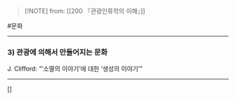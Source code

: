  > [!NOTE] from: [[200 『관광인류학의 이해』]]

#문화

--- 
### 3) 관광에 의해서 만들어지는 문화
J. Clifford: “’소멸의 이야기’에 대한 ‘생성의 이야기’”


--- 
[]